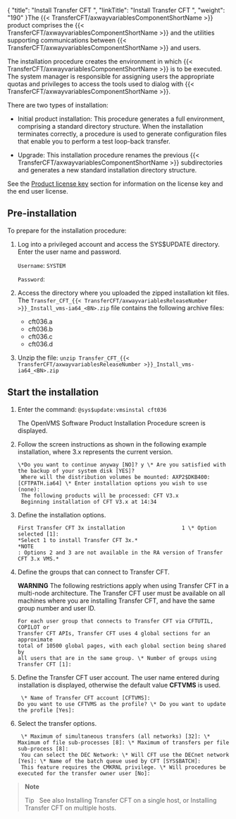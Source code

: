 {
    "title": "Install Transfer CFT ",
    "linkTitle": "Install Transfer CFT ",
    "weight": "190"
}The {{< TransferCFT/axwayvariablesComponentShortName  >}} product comprises the {{< TransferCFT/axwayvariablesComponentShortName  >}} and the utilities supporting communications between {{< TransferCFT/axwayvariablesComponentShortName  >}} and users.

The installation procedure creates the environment in which {{< TransferCFT/axwayvariablesComponentShortName  >}} is to be executed. The system manager is responsible for assigning users the appropriate quotas and privileges to access the tools used to dialog with {{< TransferCFT/axwayvariablesComponentShortName  >}}.

There are two types of installation:

- Initial product installation: This procedure generates a full environment, comprising a standard directory structure. When the installation terminates correctly, a procedure is used to generate configuration files that enable you to perform a test loop-back transfer.

<!-- -->

- Upgrade: This installation procedure renames the previous {{< TransferCFT/axwayvariablesComponentShortName  >}} subdirectories and generates a new standard installation directory structure.

See the [Product license key](../../preinstallation#Product) section for information on the license key and the end user license.

Pre-installation
----------------

To prepare for the installation procedure:

1. Log into a privileged account and access the SYS$UPDATE directory. Enter the user name and password.

    `Username`: `SYSTEM`

    `Password`:

1. Access the directory where you uploaded the zipped installation kit files. The `Transfer_CFT_{{< TransferCFT/axwayvariablesReleaseNumber >}}_Install_vms-ia64_<BN>.zip` file contains the following archive files:
    -   cft036.a
    -   cft036.b
    -   cft036.c
    -   cft036.d
1. Unzip the file: `unzip Transfer_CFT_{{< TransferCFT/axwayvariablesReleaseNumber >}}_Install_vms-ia64_<BN>.zip`

Start the installation
----------------------

1. Enter the command: `@sys$update:vmsinstal cft036`

    The OpenVMS Software Product Installation Procedure screen is displayed.

1. Follow the screen instructions as shown in the following example installation, where 3.x represents the current version.
    ```
    \*Do you want to continue anyway [NO]? y \* Are you satisfied with the backup of your system disk [YES]?
     Where will the distribution volumes be mounted: AXP2$DKB400: [CFTPATH.ia64] \* Enter installation options you wish to use (none):
     The following products will be processed: CFT V3.x
     Beginning installation of CFT V3.x at 14:34
    ```
1. Define the installation options.
    ```
    First Transfer CFT 3x installation                  1 \* Option selected [1]:
    *Select 1 to install Transfer CFT 3x.*
    *NOTE
    : Options 2 and 3 are not available in the RA version of Transfer CFT 3.x VMS.*
    ```
1. Define the groups that can connect to Transfer CFT.  

    ****WARNING**** The following restrictions apply when using Transfer CFT in a multi-node architecture. The Transfer CFT user must be available on all machines where you are installing Transfer CFT, and have the same group number and user ID.

    ```
    For each user group that connects to Transfer CFT via CFTUTIL, COPILOT or
    Transfer CFT APIs, Transfer CFT uses 4 global sections for an approximate
    total of 10500 global pages, with each global section being shared by
    all users that are in the same group. \* Number of groups using Transfer CFT [1]:
    ```

1. Define the Transfer CFT user account. The user name entered during installation is displayed, otherwise the default value ****CFTVMS**** is used.
    ```
     \* Name of Transfer CFT account [CFTVMS]:
    Do you want to use CFTVMS as the profile? \* Do you want to update the profile [Yes]:
    ```
1. Select the transfer options.
    ```
     \* Maximum of simultaneous transfers (all networks) [32]: \* Maximum of file sub-processes [8]: \* Maximum of transfers per file sub-process [8]:
     You can select the DEC Network: \* Will CFT use the DECnet network [Yes]: \* Name of the batch queue used by CFT [SYS$BATCH]:
     This feature requires the CMKRNL privilege. \* Will procedures be executed for the transfer owner user [No]:
    ```

> **Note**
>
> Tip  
> See also Installing Transfer CFT on a single host, or Installing Transfer CFT on multiple hosts.
